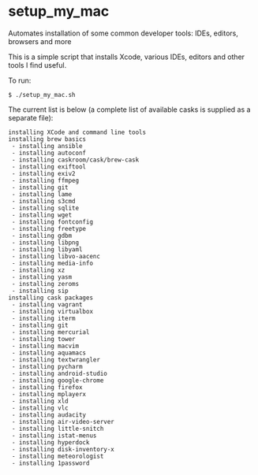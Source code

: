 # setup_my_mac
Automates installation of some common developer tools: IDEs, editors, browsers and more

This is a simple script that installs Xcode, various IDEs, editors and other tools I find useful. 

To run:
```
$ ./setup_my_mac.sh
```

The current list is below (a complete list of available casks is supplied as a separate file):
```
installing XCode and command line tools
installing brew basics
 - installing ansible
 - installing autoconf
 - installing caskroom/cask/brew-cask
 - installing exiftool
 - installing exiv2
 - installing ffmpeg
 - installing git
 - installing lame
 - installing s3cmd
 - installing sqlite
 - installing wget
 - installing fontconfig
 - installing freetype
 - installing gdbm
 - installing libpng
 - installing libyaml
 - installing libvo-aacenc
 - installing media-info
 - installing xz
 - installing yasm
 - installing zeroms
 - installing sip
installing cask packages
 - installing vagrant
 - installing virtualbox
 - installing iterm
 - installing git
 - installing mercurial
 - installing tower
 - installing macvim
 - installing aquamacs
 - installing textwrangler
 - installing pycharm
 - installing android-studio
 - installing google-chrome
 - installing firefox
 - installing mplayerx
 - installing xld
 - installing vlc
 - installing audacity
 - installing air-video-server
 - installing little-snitch
 - installing istat-menus
 - installing hyperdock
 - installing disk-inventory-x
 - installing meteorologist
 - installing 1password
```
